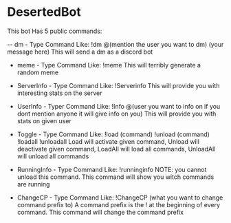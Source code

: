 # DesertedBot
This bot Has 5 public commands:

-- dm -
Type Command Like:
  !dm @(mention the user you want to dm) (your message here)
This will send a dm as a discord bot

- meme -
Type Command Like:
  !meme
This will terribly generate a random meme

- ServerInfo -
Type Command Like:
  !Serverinfo
This will provide you with interesting stats on the server

- UserInfo -
Typer Command Like:
  !Info @(user you want to info on if you dont mention anyone it will give info on you)
This will provide you with stats on given user

- Toggle -
Type Command Like:
  !load (command)
  !unload (command)
  !loadall
  !unloadall
Load will activate given command, Unload will deactivate given command, LoadAll will load all commands, UnloadAll will unload all commands

- RunningInfo -
Type Command Like:
  !runninginfo
NOTE: you cannot unload this command. This command will show you witch commands are running

- ChangeCP -
Type Command Like:
  !ChangeCP (what you want to change command prefix to)
A command prefix is the ! at the beginning of every command. This command will change the command prefix
